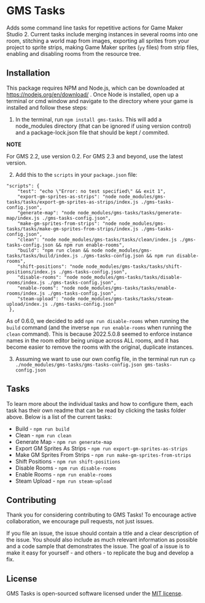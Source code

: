 # GMS Tasks

Adds some command line tasks for repetitive actions for Game Maker Studio 2.  Current tasks include merging instances in several rooms into one room, stitching a world map from images, exporting all sprites from your project to sprite strips, making Game Maker sprites (`yy` files) from strip files, enabling and disabling rooms from the resource tree.

## Installation

This package requires NPM and Node.js, which can be downloaded at https://nodejs.org/en/download/ .  Once Node is installed, open up a terminal or cmd window and navigate to the directory where your game is installed and follow these steps:

1. In the terminal, run `npm install gms-tasks`.  This will add a node_modules directory (that can be ignored if using version control) and a package-lock.json file that should be kept / commited.

**NOTE**

For GMS 2.2, use version 0.2.
For GMS 2.3 and beyond, use the latest version.

2. Add this to the `scripts` in your `package.json` file:
```
"scripts": {
    "test": "echo \"Error: no test specified\" && exit 1",
    "export-gm-sprites-as-strips": "node node_modules/gms-tasks/tasks/export-gm-sprites-as-strips/index.js ./gms-tasks-config.json",
    "generate-map": "node node_modules/gms-tasks/tasks/generate-map/index.js ./gms-tasks-config.json",
    "make-gm-sprites-from-strips": "node node_modules/gms-tasks/tasks/make-gm-sprites-from-strips/index.js ./gms-tasks-config.json",
    "clean": "node node_modules/gms-tasks/tasks/clean/index.js ./gms-tasks-config.json && npm run enable-rooms",
    "build": "npm run clean && node node_modules/gms-tasks/tasks/build/index.js ./gms-tasks-config.json && npm run disable-rooms",
    "shift-positions": "node node_modules/gms-tasks/tasks/shift-positions/index.js ./gms-tasks-config.json",
    "disable-rooms": "node node_modules/gms-tasks/tasks/disable-rooms/index.js ./gms-tasks-config.json",
    "enable-rooms": "node node_modules/gms-tasks/tasks/enable-rooms/index.js ./gms-tasks-config.json",
    "steam-upload": "node node_modules/gms-tasks/tasks/steam-upload/index.js ./gms-tasks-config.json"
 },
 ```
 
As of 0.6.0, we decided to add `npm run disable-rooms` when running the `build` command (and the inverse `npm run enable-rooms` when running the `clean` command).  This is because 2022.5.0.8 seemed to enforce instance names in the room editor being unique across ALL rooms, and it has become easier to remove the rooms with the original, duplicate instances.
 
3. Assuming we want to use our own config file, in the terminal run run `cp ./node_modules/gms-tasks/gms-tasks-config.json gms-tasks-config.json`

## Tasks

To learn more about the individual tasks and how to configure them, each task has their own readme that can be read by clicking the tasks folder above.  Below is a list of the current tasks:

* Build - `npm run build`
* Clean - `npm run clean`
* Generate Map - `npm run generate-map`
* Export GM Sprites As Strips - `npm run export-gm-sprites-as-strips`
* Make GM Sprites From Strips - `npm run make-gm-sprites-from-strips`
* Shift Positions - `npm run shift-positions`
* Disable Rooms - `npm run disable-rooms`
* Enable Rooms - `npm run enable-rooms`
* Steam Upload - `npm run steam-upload`

## Contributing

Thank you for considering contributing to GMS Tasks! To encourage active collaboration, we encourage pull requests, not just issues.

If you file an issue, the issue should contain a title and a clear description of the issue. You should also include as much relevant information as possible and a code sample that demonstrates the issue. The goal of a issue is to make it easy for yourself - and others - to replicate the bug and develop a fix.

## License

GMS Tasks is open-sourced software licensed under the [MIT license](http://opensource.org/licenses/MIT).
